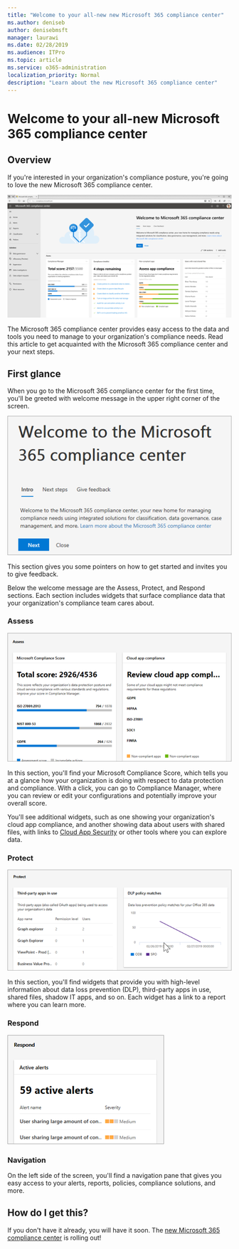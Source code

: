 ```yaml
---
title: "Welcome to your all-new new Microsoft 365 compliance center"
ms.author: deniseb
author: denisebmsft
manager: laurawi
ms.date: 02/28/2019
ms.audience: ITPro
ms.topic: article
ms.service: o365-administration
localization_priority: Normal
description: "Learn about the new Microsoft 365 compliance center"
---
```


# Welcome to your all-new Microsoft 365 compliance center

## Overview

If you're interested in your organization's compliance posture, you're going to love the new Microsoft 365 compliance center. 

![Microsoft 365 compliance center](media/m365-compliance-center.png)

The Microsoft 365 compliance center provides easy access to the data and tools you need to manage to your organization's compliance needs. Read this article to get acquainted with the Microsoft 365 compliance center and your next steps.

## First glance

When you go to the Microsoft 365 compliance center for the first time, you'll be greeted with welcome message in the upper right corner of the screen.

![Microsoft 365 compliance center intro](media/m365-compliancecenter-welcomesteps.png)

This section gives you some pointers on how to get started and invites you to give feedback.

Below the welcome message are the Assess, Protect, and Respond sections. Each section includes widgets that surface compliance data that your organization's compliance team cares about.

### Assess

![Assess section in Microsoft 365 compliance center](media/m365-compliance-center-assess.png)

In this section, you'll find your Microsoft Compliance Score, which tells you at a glance how your organization is doing with respect to data protection and compliance. With a click, you can go to Compliance Manager, where you can review or edit your configurations and potentially improve your overall score.

You'll see additional widgets, such as one showing your organization's cloud app compliance, and another showing data about users with shared files, with links to [Cloud App Security](https://docs.microsoft.com/cloud-app-security/) or other tools where you can explore data.

### Protect

![Protect section in the Microsoft 365 compliance center](media/m365-compliance-center-protect.png)

In this section, you'll find widgets that provide you with high-level information about data loss prevention (DLP), third-party apps in use, shared files, shadow IT apps, and so on. Each widget has a link to a report where you can learn more.

### Respond

![Respond section in the Microsoft 365 compliance center](media/m365-compliance-center-respond.png)



### Navigation

On the left side of the screen, you'll find a navigation pane that gives you easy access to your alerts, reports, policies, compliance solutions, and more. 

## How do I get this?

If you don't have it already, you will have it soon. The [new Microsoft 365 compliance center](microsoft-security-and-compliance.md#microsoft-365-compliance-center) is rolling out! 

